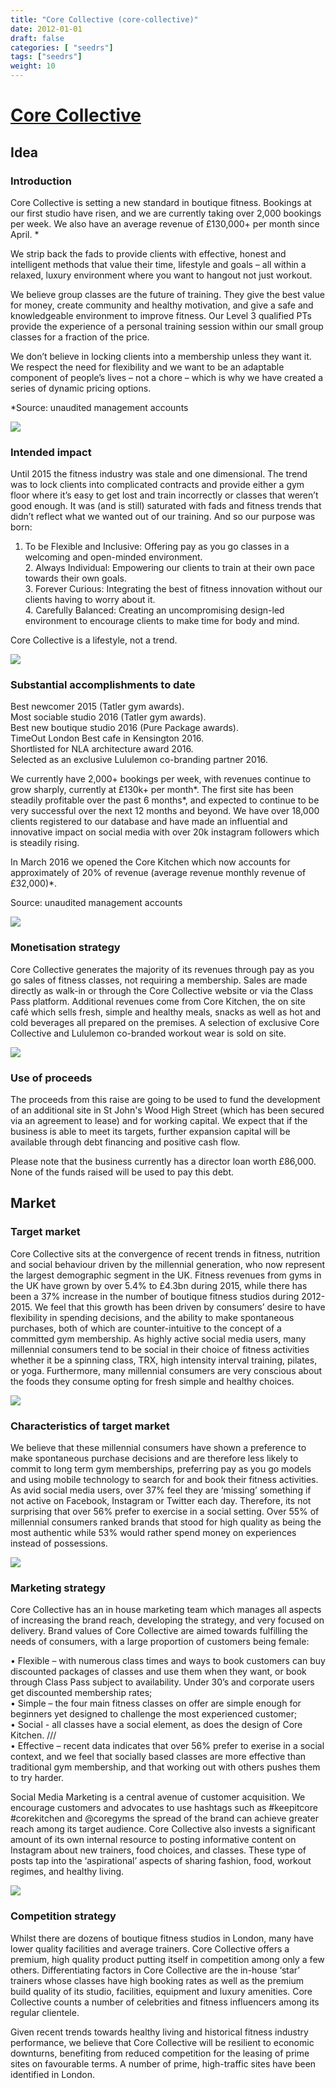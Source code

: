 ```yaml
---
title: "Core Collective (core-collective)"
date: 2012-01-01
draft: false
categories: [ "seedrs"]
tags: ["seedrs"]
weight: 10
---
```


# [Core Collective](https://www.seedrs.com/core-collective)

## Idea

### Introduction

Core Collective is setting a new standard in boutique fitness. Bookings at our first studio have risen, and we are currently taking over 2,000 bookings per week. We also have an average revenue of £130,000+ per month since April. *

We strip back the fads to provide clients with effective, honest and intelligent methods that value their time, lifestyle and goals – all within a relaxed, luxury environment where you want to hangout not just workout.

We believe group classes are the future of training. They give the best value for money, create community and healthy motivation, and give a safe and knowledgeable environment to improve fitness. Our Level 3 qualified PTs provide the experience of a personal training session within our small group classes for a fraction of the price.

We don’t believe in locking clients into a membership unless they want it. We respect the need for flexibility and we want to be an adaptable component of people’s lives – not a chore – which is why we have created a series of dynamic pricing options.

*Source: unaudited management accounts

![](/img/seedrs/uploads/startup/section_image/image/11364/5e2vazcnky659kelb7ttgae7lhwx1lc/CC_5.jpg?rect=0%2C0%2C600%2C400&w=600&fit=clip&s=60a4c6ccb03d36692faf96dada7109c0)

### Intended impact

Until 2015 the fitness industry was stale and one dimensional. The trend was to lock clients into complicated contracts and provide either a gym floor where it’s easy to get lost and train incorrectly or classes that weren’t good enough. It was (and is still) saturated with fads and fitness trends that didn’t reflect what we wanted out of our training. And so our purpose was born:

1. To be Flexible and Inclusive: Offering pay as you go classes in a welcoming and open-minded environment. <br>2. Always Individual: Empowering our clients to train at their own pace towards their own goals. <br>3. Forever Curious: Integrating the best of fitness innovation without our clients having to worry about it. <br>4. Carefully Balanced: Creating an uncompromising design-led environment to encourage clients to make time for body and mind.

Core Collective is a lifestyle, not a trend.

![](/img/seedrs/uploads/startup/section_image/image/11363/iqc5q7mgerke95q2dm9q1cu0crcalxh/CC_4.jpg?rect=0%2C0%2C600%2C400&w=600&fit=clip&s=1395456eb9c11b9a923b02ac73e87201)

### Substantial accomplishments to date

Best newcomer 2015 (Tatler gym awards). <br>Most sociable studio 2016 (Tatler gym awards). <br>Best new boutique studio 2016 (Pure Package awards). <br>TimeOut London Best cafe in Kensington 2016. <br>Shortlisted for NLA architecture award 2016. <br>Selected as an exclusive Lululemon co-branding partner 2016.

We currently have 2,000+ bookings per week, with revenues continue to grow sharply, currently at £130k+ per month*. The first site has been steadily profitable over the past 6 months*, and expected to continue to be very successful over the next 12 months and beyond. We have over 18,000 clients registered to our database and have made an influential and innovative impact on social media with over 20k instagram followers which is steadily rising.

In March 2016 we opened the Core Kitchen which now accounts for approximately of 20% of revenue (average revenue monthly revenue of £32,000)*.

Source: unaudited management accounts

![](/img/seedrs/uploads/startup/section_image/image/11365/mwot93sgb3bt99sd49mv51vrww0qg9w/CC_9.jpg?rect=0%2C0%2C600%2C400&w=600&fit=clip&s=bb55346711363854f94c75581728cf6d)

### Monetisation strategy

Core Collective generates the majority of its revenues through pay as you go sales of fitness classes, not requiring a membership. Sales are made directly as walk-in or through the Core Collective website or via the Class Pass platform. Additional revenues come from Core Kitchen, the on site café which sells fresh, simple and healthy meals, snacks as well as hot and cold beverages all prepared on the premises. A selection of exclusive Core Collective and Lululemon co-branded workout wear is sold on site.

![](/img/seedrs/uploads/startup/section_image/image/11366/ltyf0kjgyvpzg25p6oh8vmsstsb2p9r/CC_8.jpg?rect=0%2C0%2C594%2C400&w=600&fit=clip&s=b2c06fe20bb000fbebed976df82da001)

### Use of proceeds

The proceeds from this raise are going to be used to fund the development of an additional site in St John's Wood High Street (which has been secured via an agreement to lease) and for working capital. We expect that if the business is able to meet its targets, further expansion capital will be available through debt financing and positive cash flow.

Please note that the business currently has a director loan worth £86,000. None of the funds raised will be used to pay this debt.

## Market

### Target market

Core Collective sits at the convergence of recent trends in fitness, nutrition and social behaviour driven by the millennial generation, who now represent the largest demographic segment in the UK. Fitness revenues from gyms in the UK have grown by over 5.4% to £4.3bn during 2015, while there has been a 37% increase in the number of boutique fitness studios during 2012-2015. We feel that this growth has been driven by consumers’ desire to have flexibility in spending decisions, and the ability to make spontaneous purchases, both of which are counter-intuitive to the concept of a committed gym membership. As highly active social media users, many millennial consumers tend to be social in their choice of fitness activities whether it be a spinning class, TRX, high intensity interval training, pilates, or yoga. Furthermore, many millennial consumers are very conscious about the foods they consume opting for fresh simple and healthy choices.

![](https://seedrs.imgix.net/uploads/startup/section_image/image/11367/oobm3yh6fjsk6cy09q34bvpjvel8gku/DSC4223-Edit-Edit_copy.jpg?rect=0%2C0%2C7360%2C4912&w=600&fit=clip&s=3309fce1f9d6048e7f2ff1f497381393)

### Characteristics of target market

We believe that these millennial consumers have shown a preference to make spontaneous purchase decisions and are therefore less likely to commit to long term gym memberships, preferring pay as you go models and using mobile technology to search for and book their fitness activities. As avid social media users, over 37% feel they are ‘missing’ something if not active on Facebook, Instagram or Twitter each day. Therefore, its not surprising that over 56% prefer to exercise in a social setting. Over 55% of millennial consumers ranked brands that stood for high quality as being the most authentic while 53% would rather spend money on experiences instead of possessions.

![](https://seedrs.imgix.net/uploads/startup/section_image/image/11368/iasfdvbbrlmvc4yrj4ojmafw5t3e5x5/SG_20160520_CC_Class_33_copy.jpg?rect=0%2C0%2C1255%2C837&w=600&fit=clip&s=caea6ff2ec21ae69d53980c80282b2e6)

### Marketing strategy

Core Collective has an in house marketing team which manages all aspects of increasing the brand reach, developing the strategy, and very focused on delivery. Brand values of Core Collective are aimed towards fulfilling the needs of consumers, with a large proportion of customers being female:

• Flexible – with numerous class times and ways to book customers can buy discounted packages of classes and use them when they want, or book through Class Pass subject to availability. Under 30’s and corporate users get discounted membership rates; <br>• Simple – the four main fitness classes on offer are simple enough for beginners yet designed to challenge the most experienced customer; <br>• Social - all classes have a social element, as does the design of Core Kitchen. /// <br>• Effective – recent data indicates that over 56% prefer to exerise in a social context, and we feel that socially based classes are more effective than traditional gym membership, and that working out with others pushes them to try harder.

Social Media Marketing is a central avenue of customer acquisition. We encourage customers and advocates to use hashtags such as #keepitcore #corekitchen and @coregyms the spread of the brand can achieve greater reach among its target audience. Core Collective also invests a significant amount of its own internal resource to posting informative content on Instagram about new trainers, food choices, and classes. These type of posts tap into the ‘aspirational’ aspects of sharing fashion, food, workout regimes, and healthy living.

![](https://seedrs.imgix.net/uploads/startup/section_image/image/11369/rsa2hrfqmh16ei20x3hl7ueye01h5b/CC_3.jpg?rect=0%2C8%2C400%2C532&w=600&fit=clip&s=fc4b93e5b5a07812c7a6e313c5e8a84d)

### Competition strategy

Whilst there are dozens of boutique fitness studios in London, many have lower quality facilities and average trainers. Core Collective offers a premium, high quality product putting itself in competition among only a few others. Differentiating factors in Core Collective are the in-house ‘star’ trainers whose classes have high booking rates as well as the premium build quality of its studio, facilities, equipment and luxury amenities. Core Collective counts a number of celebrities and fitness influencers among its regular clientele.

Given recent trends towards healthy living and historical fitness industry performance, we believe that Core Collective will be resilient to economic downturns, benefiting from reduced competition for the leasing of prime sites on favourable terms. A number of prime, high-traffic sites have been identified in London.

